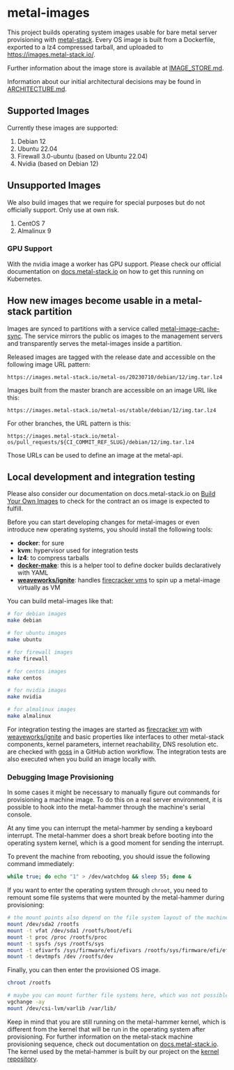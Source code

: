 # metal-images

This project builds operating system images usable for bare metal server provisioning with [metal-stack](https://metal-stack.io).
Every OS image is built from a Dockerfile, exported to a lz4 compressed tarball, and uploaded to <https://images.metal-stack.io/>.

Further information about the image store is available at [IMAGE_STORE.md](./IMAGE_STORE.md).

Information about our initial architectural decisions may be found in [ARCHITECTURE.md](./ARCHITECTURE.md).

## Supported Images

Currently these images are supported:

1. Debian 12
1. Ubuntu 22.04
1. Firewall 3.0-ubuntu (based on Ubuntu 22.04)
1. Nvidia (based on Debian 12)

## Unsupported Images

We also build images that we require for special purposes but do not officially support. Only use at own risk.

1. CentOS 7
1. Almalinux 9

### GPU Support

With the nvidia image a worker has GPU support. Please check our official documentation on [docs.metal-stack.io](https://docs.metal-stack.io/stable/overview/gpu-support/) on how to get this running on Kubernetes.

## How new images become usable in a metal-stack partition

Images are synced to partitions with a service called [metal-image-cache-sync](https://github.com/metal-stack/metal-image-cache-sync). The service mirrors the public os images to the management servers and transparently serves the metal-images inside a partition.

Released images are tagged with the release date and accessible on the following image URL pattern:

`https://images.metal-stack.io/metal-os/20230710/debian/12/img.tar.lz4`

Images built from the master branch are accessible on an image URL like this:

`https://images.metal-stack.io/metal-os/stable/debian/12/img.tar.lz4`

For other branches, the URL pattern is this:

`https://images.metal-stack.io/metal-os/pull_requests/${CI_COMMIT_REF_SLUG}/debian/12/img.tar.lz4`

Those URLs can be used to define an image at the metal-api.

## Local development and integration testing

Please also consider our documentation on docs.metal-stack.io on [Build Your Own Images](https://docs.metal-stack.io/stable/overview/os/#Building-Your-Own-Images) to check for the contract an os image is expected to fulfill.

Before you can start developing changes for metal-images or even introduce new operating systems, you should install the following tools:

- **docker**: for sure
- **kvm**: hypervisor used for integration tests
- **lz4**: to compress tarballs
- **[docker-make](https://github.com/fi-ts/docker-make)**: this is a helper tool to define docker builds declaratively with YAML
- **[weaveworks/ignite](https://github.com/weaveworks/ignite)**: handles [firecracker vms](https://firecracker-microvm.github.io/) to spin up a metal-image virtually as VM

You can build metal-images like that:

```bash
# for debian images
make debian

# for ubuntu images
make ubuntu

# for firewall images
make firewall

# for centos images
make centos

# for nvidia images
make nvidia

# for almalinux images
make almalinux
```

For integration testing the images are started as [firecracker vm](https://firecracker-microvm.github.io/) with [weaveworks/ignite](https://github.com/weaveworks/ignite) and basic properties like interfaces to other metal-stack components, kernel parameters, internet reachability, DNS resolution etc. are checked with [goss](https://github.com/aelsabbahy/goss) in a GitHub action workflow. The integration tests are also executed when you build an image locally with.

### Debugging Image Provisioning

In some cases it might be necessary to manually figure out commands for provisioning a machine image. To do this on a real server environment, it is possible to hook into the metal-hammer through the machine's serial console.

At any time you can interrupt the metal-hammer by sending a keyboard interrupt. The metal-hammer does a short break before booting into the operating system kernel, which is a good moment for sending the interrupt.

To prevent the machine from rebooting, you should issue the following command immediately:

```bash
while true; do echo "1" > /dev/watchdog && sleep 55; done &
```

If you want to enter the operating system through `chroot`, you need to remount some file systems that were mounted by the metal-hammer during provisioning:

```bash
# the mount points also depend on the file system layout of the machine, so please only take this as an example:
mount /dev/sda2 /rootfs
mount -t vfat /dev/sda1 /rootfs/boot/efi
mount -t proc /proc /rootfs/proc
mount -t sysfs /sys /rootfs/sys
mount -t efivarfs /sys/firmware/efi/efivars /rootfs/sys/firmware/efi/efivars
mount -t devtmpfs /dev /rootfs/dev
```

Finally, you can then enter the provisioned OS image.

```bash
chroot /rootfs

# maybe you can mount further file systems here, which was not possible in the u-root environment of the metal-hammer
vgchange -ay
mount /dev/csi-lvm/varlib /var/lib/
```

Keep in mind that you are still running on the metal-hammer kernel, which is different from the kernel that will be run in the operating system after provisioning. For further information on the metal-stack machine provisioning sequence, check out documentation on [docs.metal-stack.io](https://docs.metal-stack.io/stable/overview/architecture/#Machine-Provisioning-Sequence). The kernel used by the metal-hammer is built by our project on the [kernel repository](https://github.com/metal-stack/kernel).

